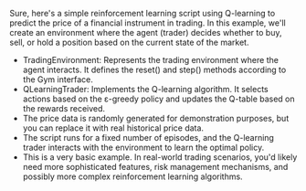 Sure, here's a simple reinforcement learning script using Q-learning to predict the price of a financial instrument in trading. In this example, we'll create an environment where the agent (trader) decides whether to buy, sell, or hold a position based on the current state of the market.


- TradingEnvironment: Represents the trading environment where the agent interacts. It defines the reset() and step() methods according to the Gym interface.
- QLearningTrader: Implements the Q-learning algorithm. It selects actions based on the ε-greedy policy and updates the Q-table based on the rewards received.
- The price data is randomly generated for demonstration purposes, but you can replace it with real historical price data.
- The script runs for a fixed number of episodes, and the Q-learning trader interacts with the environment to learn the optimal policy.
- This is a very basic example. In real-world trading scenarios, you'd likely need more sophisticated features, risk management mechanisms, and possibly more complex reinforcement learning algorithms.
